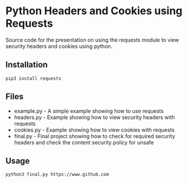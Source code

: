 # Python Headers and Cookies using Requests

Source code for the presentation on using the requests module to view security headers and cookies using python.

## Installation
``pip3 install requests``

## Files
* example.py - A simple example showing how to use requests
* headers.py - Example showing how to view security headers with requests
* cookies.py - Example showing how to view cookies with requests
* final.py - Final project showing how to check for required security headers and check the content security policy for unsafe

## Usage
``python3 final.py https://www.github.com``